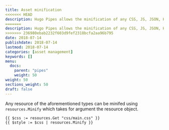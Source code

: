 ```yaml
---
title: Asset minification
<<<<<<< HEAD
description: Hugo Pipes allows the minification of any CSS, JS, JSON, HTML, SVG or XML files.
=======
description: Hugo Pipes allows the minification of any CSS, JS, JSON, HTML, SVG or XML resource.
>>>>>>> 236980ebab2232f603d9fef2318bcfa2aa96b795
date: 2018-07-14
publishdate: 2018-07-14
lastmod: 2018-07-14
categories: [asset management]
keywords: []
menu:
  docs:
    parent: "pipes"
    weight: 50
weight: 50
sections_weight: 50
draft: false
---
```



Any resource of the aforementioned types can be minifed using `resources.Minify` which takes for argument the resource object.


```go-html-template
{{ $css := resources.Get "css/main.css" }}
{{ $style := $css | resources.Minify }}
```